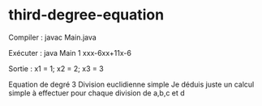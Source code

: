 # third-degree-equation

Compiler : javac Main.java

Exécuter : java Main 1 xxx-6xx+11x-6

Sortie : x1 = 1; x2 = 2; x3 = 3

Equation de degré 3 
Division euclidienne simple
Je déduis juste un calcul simple à effectuer pour chaque division de a,b,c et d
